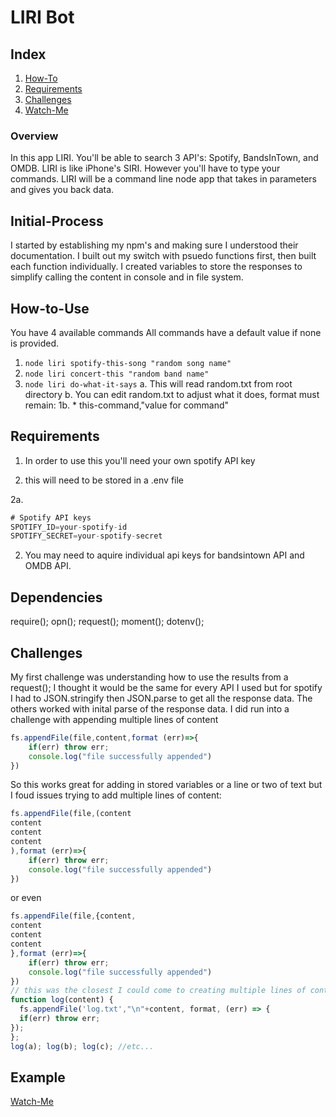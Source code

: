 # LIRI Bot 

## Index
1. [How-To](#How-to-use)
2. [Requirements](#Requirements)
3. [Challenges](#Challenges)
4. [Watch-Me](#Example)

### Overview
In this app LIRI. You'll be able to search 3 API's: Spotify, BandsInTown, and OMDB.
LIRI is like iPhone's SIRI. However you'll have to type your commands. 
LIRI will be a command line node app that takes in parameters and gives you back data.

## Initial-Process
I started by establishing my npm's and making sure I understood their documentation.
I built out my switch with psuedo functions first, then built each function individually.
I created variables to store the responses to simplify calling the content in console and in file system.


## How-to-Use
You have 4 available commands
All commands have a default value if none is provided. 
1. `node liri spotify-this-song "random song name"`
2. `node liri concert-this "random band name"`
3. `node liri do-what-it-says`
    a. This will read random.txt from root directory
    b. You can edit random.txt to adjust what it does, format must remain:
        1b. * this-command,"value for command"
## Requirements
1. In order to use this you'll need your own spotify API key

2. this will need to be stored in a .env file

2a. 
 ```js
# Spotify API keys
SPOTIFY_ID=your-spotify-id
SPOTIFY_SECRET=your-spotify-secret
```

2. You may need to aquire individual api keys for bandsintown API and OMDB API. 

## Dependencies 
require();
opn();
request();
moment();
dotenv();


## Challenges
My first challenge was understanding how to use the results from a request();
I thought it would be the same for every API I used but for spotify I had to JSON.stringify then JSON.parse to get all the response data. The others worked with inital parse of the response data.
I did run into a challenge with appending multiple lines of content
```javascript
fs.appendFile(file,content,format (err)=>{
    if(err) throw err;
    console.log("file successfully appended")
})
```
So this works great for adding in stored variables or a line or two of text but I foud issues trying to add multiple lines of content:
```javascript
fs.appendFile(file,(content
content
content
content
),format (err)=>{
    if(err) throw err;
    console.log("file successfully appended")
})
```
or even 
```javascript
fs.appendFile(file,{content,
content
content
content
},format (err)=>{
    if(err) throw err;
    console.log("file successfully appended")
})
// this was the closest I could come to creating multiple lines of content
function log(content) {
  fs.appendFile('log.txt',"\n"+content, format, (err) => {
  if(err) throw err;
});    
};
log(a); log(b); log(c); //etc...
``` 
## Example
[Watch-Me](https://drive.google.com/file/d/1yIbmRO8x4s6A03PPot_X4_XlbzSZbGbA/view)

